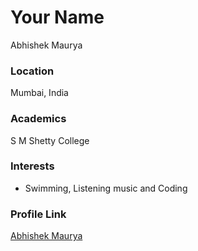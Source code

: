 # Your Name
Abhishek Maurya

### Location

Mumbai, India 

### Academics

S M Shetty College

### Interests

- Swimming, Listening music and Coding

### Profile Link

[Abhishek Maurya](https://github.com/abhitnc)
